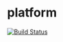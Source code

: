 # platform
[![Build Status](https://github.com/loshz/platform/workflows/ci/badge.svg)](https://github.com/loshz/platform/actions)
